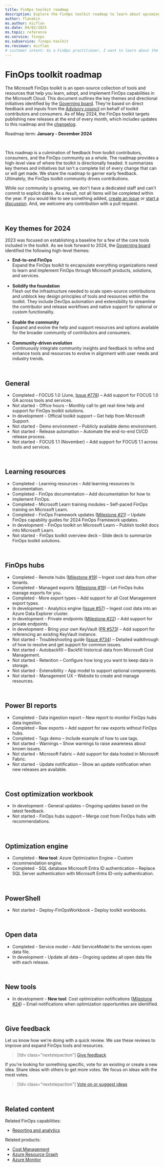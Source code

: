 ```yaml
---
title: FinOps toolkit roadmap
description: Explore the FinOps toolkit roadmap to learn about upcoming features, key themes, and initiatives planned for the future.
author: flanakin
ms.author: micflan
ms.date: 04/02/2025
ms.topic: reference
ms.service: finops
ms.subservice: finops-toolkit
ms.reviewer: micflan
# customer intent: As a FinOps practitioner, I want to learn about the future plans for FinOps to better understand how those plans might affect my FinOps practice..
---
```


<!-- markdownlint-disable-next-line MD025 -->
# FinOps toolkit roadmap

The Microsoft FinOps toolkit is an open-source collection of tools and resources that help you learn, adopt, and implement FinOps capabilities in the Microsoft Cloud. This document outlines the key themes and directional initiatives identified by the [Governing board](https://github.com/microsoft/finops-toolkit/wiki/Governing-board). They're based on direct feedback and inputs from the [Advisory council](https://github.com/microsoft/finops-toolkit/wiki/Advisory-council) on behalf of toolkit contributors and consumers. As of May 2024, the FinOps toolkit targets publishing new releases at the end of every month, which includes updates to this roadmap and the [changelog](changelog.md).

Roadmap term: **January - December 2024**

<br>

This roadmap is a culmination of feedback from toolkit contributors, consumers, and the FinOps community as a whole. The roadmap provides a high-level view of where the toolkit is directionally headed. It summarizes key themes and initiatives but isn't a complete list of every change that can or will get made. We share the roadmap to garner early feedback. Ultimately, the FinOps toolkit community drives contributions.

While our community is growing, we don't have a dedicated staff and can't commit to explicit dates. As a result, not all items will be completed within the year. If you would like to see something added, [create an issue](https://aka.ms/ftk/ideas) or [start a discussion](https://aka.ms/ftk/discuss). And, we welcome any contribution with a pull request.

<br>

## Key themes for 2024

2023 was focused on establishing a baseline for a few of the core tools included in the toolkit. As we look forward to 2024, the [Governing board](https://github.com/microsoft/finops-toolkit/wiki/Governing-board) identified the following high-level themes:

- **End-to-end FinOps**<br>
  Expand the FinOps toolkit to encapsulate everything organizations need to learn and implement FinOps through Microsoft products, solutions, and services.<br>&nbsp;
- **Solidify the foundation**<br>
  Flesh out the infrastructure needed to scale open-source contributions and unblock key design principles of tools and resources within the toolkit. They include DevOps automation and extensibility to streamline the contributor and release workflows and native support for optional or custom functionality.<br>&nbsp;
- **Enable the community**<br>
  Expand and evolve the help and support resources and options available for the broader community of contributors and consumers.<br>&nbsp;
- **Community-driven evolution**<br>
  Continuously integrate community insights and feedback to refine and enhance tools and resources to evolve in alignment with user needs and industry trends.

<br>

## General

- Completed - FOCUS 1.0 (June, [Issue #778](https://github.com/microsoft/finops-toolkit/issues/778)) – Add support for FOCUS 1.0 GA across tools and services.<br>
- Not started - Office hours – Monthly call to get real-time help and support for FinOps toolkit solutions.<br>
- In development - Official toolkit support – Get help from Microsoft Support.<br>
- Not started - Demo environment – Publicly available demo environment.<br>
- Not started - Release automation – Automate the end-to-end CI/CD release process.<br>
- Not started - FOCUS 1.1 (November) – Add support for FOCUS 1.1 across tools and services.<br>

<br>

## Learning resources

- Completed - Learning resources – Add learning resources to documentation.<br>
- Completed - FinOps documentation – Add documentation for how to implement FinOps.<br>
- Completed - Microsoft Learn training modules – Self-paced FinOps training on Microsoft Learn.<br>
- Completed - FinOps Framework updates ([Milestone #21](https://github.com/microsoft/finops-toolkit/milestone/21)) – Update FinOps capability guides for 2024 FinOps Framework updates.<br>
- In development - FinOps toolkit on Microsoft Learn – Publish toolkit docs into Microsoft Learn.<br>
- Not started - FinOps toolkit overview deck – Slide deck to summarize FinOps toolkit solutions.<br>

<br>

## FinOps hubs

- Completed - Remote hubs ([Milestone #19](https://github.com/microsoft/finops-toolkit/milestone/19)) – Ingest cost data from other tenants.<br>
- Completed - Managed exports ([Milestone #19](https://github.com/microsoft/finops-toolkit/milestone/19)) – Let FinOps hubs manage exports for you.<br>
- Completed - More export types – Add support for all Cost Management export types.<br>
- In development - Analytics engine ([Issue #57](https://github.com/microsoft/finops-toolkit/issues/57)) – Ingest cost data into an Azure Data Explorer cluster.<br>
- In development - Private endpoints ([Milestone #22](https://github.com/microsoft/finops-toolkit/milestone/22)) – Add support for private endpoints.<br>
- In development - Bring your own KeyVault ([PR #573](https://github.com/microsoft/finops-toolkit/pull/573)) – Add support for referencing an existing KeyVault instance.<br>
- Not started - Troubleshooting guide ([Issue #734](https://github.com/microsoft/finops-toolkit/issues/734)) – Detailed walkthrough of how to resolve and get support for common issues.<br>
- Not started - Autobackfill – Backfill historical data from Microsoft Cost Management.<br>
- Not started - Retention – Configure how long you want to keep data in storage.<br>
- Not started - Extensibility – App model to support optional components.<br>
- Not started - Management UX – Website to create and manage resources.<br>

<br>

## Power BI reports

- Completed - Data ingestion report – New report to monitor FinOps hubs data ingestion.<br>
- Completed - Raw exports – Add support for raw exports without FinOps hubs.<br>
- Completed - Tags demo – Include example of how to use tags.<br>
- Not started - Warnings – Show warnings to raise awareness about known issues.<br>
- Not started - Microsoft Fabric – Add support for data hosted in Microsoft Fabric.<br>
- Not started - Update notification – Show an update notification when new releases are available.<br>

<br>

## Cost optimization workbook

- In development - General updates – Ongoing updates based on the latest feedback.<br>
- Not started - FinOps hubs support – Merge cost from FinOps hubs with recommendations.<br>

<br>

## Optimization engine

- Completed - **New tool**: Azure Optimization Engine – Custom recommendation engine.<br>
- Completed - SQL database Microsoft Entra ID authentication – Replace SQL Server authentication with Microsoft Entra ID-only authentication.<br>

<br>

## PowerShell

- Not started - Deploy-FinOpsWorkbook – Deploy toolkit workbooks.<br>

<br>

## Open data

- Completed - Service model – Add ServiceModel to the services open data file.<br>
- In development - Update all data – Ongoing updates all open data file with each release.<br>

<br>

## New tools

- In development - **New tool**: Cost optimization notifications ([Milestone #24](https://github.com/microsoft/finops-toolkit/milestone/24)) – Email notifications when optimization opportunities are identified.<br>

<br>

## Give feedback

Let us know how we're doing with a quick review. We use these reviews to improve and expand FinOps tools and resources.

> [!div class="nextstepaction"]
> [Give feedback](https://portal.azure.com/#view/HubsExtension/InProductFeedbackBlade/extensionName/FinOpsToolkit/cesQuestion/How%20easy%20or%20hard%20is%20it%20to%20use%20FinOps%20toolkit%20tools%20and%20resources%3F/cvaQuestion/How%20valuable%20is%20the%20FinOps%20toolkit%3F/surveyId/FTK0.11/bladeName/Toolkit/featureName/Roadmap)

If you're looking for something specific, vote for an existing or create a new idea. Share ideas with others to get more votes. We focus on ideas with the most votes.

> [!div class="nextstepaction"]
> [Vote on or suggest ideas](https://github.com/microsoft/finops-toolkit/issues?q=is%3Aissue+is%3Aopen+sort%3Areactions-%2B1-desc)

<br>

## Related content

Related FinOps capabilities:

- [Reporting and analytics](../framework/understand/reporting.md)

Related products:

- [Cost Management](/azure/cost-management-billing/costs/)
- [Azure Resource Graph](/azure/governance/resource-graph/)
- [Azure Monitor](/azure/azure-monitor/)

<br>
